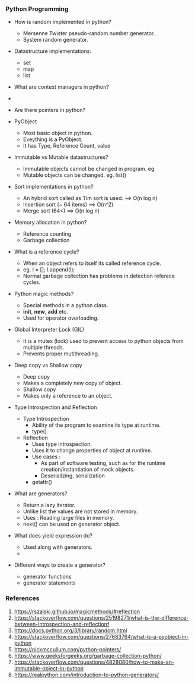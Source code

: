 ### Python Programming

* How is random implemented in python?   
  * Mersenne Twister pseudo-random number generator.
  * System random generator.

* Datastructure implementations:
  * set 
  * map
  * list 
 
 * What are context managers in python?
  * 

* Are there pointers in python?  


* PyObject   
  * Most basic object in python.
  * Eveything is a PyObject.
  * It has Type, Reference Count, value 

* Immutable vs Mutable datastructures?
  * Immutable objects cannot be changed in program. eg. 
  * Mutable objects can be changed. eg. list()   

* Sort implementations in python?
  * An hybrid sort called as Tim sort is used. ==>  O(n log n)
  * Insertion sort (~ 64 items) ==> O(n^2)
  * Merge sort (64<) ==> O(n log n)

* Memory allocation in python?  
  *  Reference counting
  *  Garbage collection

* What is a reference cycle?  
  * When an object refers to itself its called reference cycle.
  * eg. l = []; l.append(l);
  * Normal garbage collection has problems in detection referece cycles.
 
* Python magic methods?
  * Special methods in a python class.
  * __init__, __new__, __add__ etc.
  * Used for operator overloading.

* Global Interpreter Lock (GIL)  
  * It is a mutex (lock) used to prevent access to python objects from multiple threads.
  * Prevents proper mutithreading.

* Deep copy vs Shallow copy  
  * Deep copy
   * Makes a completely new copy of object.
  * Shallow copy
   * Makes only a reference to an object. 
  
* Type Introspection and Reflection
  * Type Introspection
    * Ability of the program to examine its type at runtime.
    * type()
  * Reflection
    * Uses type introspection.
    * Uses it to change properties of object at runtime.
    * Use cases :
      * As part of software testing, such as for the runtime creation/instantiation of mock objects.
      * Deserializing, serialization 
    * getattr() 

* What are generators?
  * Return a lazy iterator.
  * Unlike list the values are not stored in memory.
  * Uses : Reading large files in memory. 
  * next() can be used on generator object.
  
* What does yield expression do?
  * Used along with generators.
  * 
  
* Different ways to create a generator?
  * generator functions
  * generator statements  

### References
1. https://rszalski.github.io/magicmethods/#reflection
2. https://stackoverflow.com/questions/25198271/what-is-the-difference-between-introspection-and-reflectionf
3. https://docs.python.org/3/library/random.html
4. https://stackoverflow.com/questions/27683764/what-is-a-pyobject-in-python
5. https://nickmccullum.com/python-pointers/
6. https://www.geeksforgeeks.org/garbage-collection-python/
7. https://stackoverflow.com/questions/4828080/how-to-make-an-immutable-object-in-python
8. https://realpython.com/introduction-to-python-generators/
